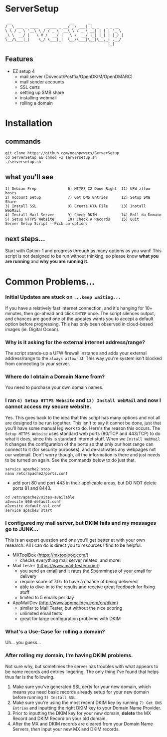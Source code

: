 # ServerSetup
     __                          __      _               
    / _\ ___ _ ____   _____ _ __/ _\ ___| |_ _   _ _ __  
    \ \ / _ \ '__\ \ / / _ \ '__\ \ / _ \ __| | | | '_ \ 
    _\ \  __/ |   \ V /  __/ |  _\ \  __/ |_| |_| | |_) |
    \__/\___|_|    \_/ \___|_|  \__/\___|\__|\__,_| .__/ 
                                                  |_|  

## Features
* EZ setup 4
  * mail server (Dovecot/Postfix/OpenDKIM/OpenDMARC)
  * mail sender accounts
  * SSL certs
  * setting up SMB share
  * installing webmail
  * rolling a domain

# Installation
## commands
```
git clone https://github.com/noahpowers/ServerSetup
cd ServerSetup && chmod +x serversetup.sh
./serversetup.sh
```

## what you'll see
```
1) Debian Prep              6) HTTPS C2 Done Right  11) UFW allow hosts
2) Account Setup            7) Get DNS Entries      12) Setup SMB Share
3) Install SSL              8) Create HTA File      13) Install WebMail
4) Install Mail Server      9) Check DKIM           14) Roll da Domain
5) Setup HTTPS Website      10) Check A Records     15) Quit
Server Setup Script - Pick an option: 
```

## next steps...
Start with Option-1 and progress through as many options as you want! This script is not designed to be run without thinking, so please know **what you are running** and **why you are running it**.

# Common Problems...
### Initial Updates are stuck on `...keep waiting...`
If you have a relatively fast internet connection, and it's hanging for 10+ minutes, then go-ahead and click `ENTER` once. The script silences output, and chances are good one of the updates wants you to accept a default option before progressing. This has only been observed in cloud-based images (ie. Digital Ocean).

### Why is it asking for the external internet address/range?
The script stands-up a UFW firewall instance and adds your external address/range to the `always allow` list. This way you're system isn't blocked from connecting to your server.

### Where do I obtain a Domain Name from?
You need to purchase your own domain names.

### I ran `4) Setup HTTPS Website` and `13) Install WebMail` and now I cannot access my secure website.
Yes. This goes back to the idea that this script has many options and not all are designed to be run together. This isn't to say it cannot be done, just that you'll have some manual leg work to do. Here's the reason this occurs. The `Setup HTTPS Website` uses standard web ports (80/TCP and 443/TCP) to do what it does, since this is standard internet stuff. When we `Install WebMail` it changes the configuration of the ports so that only our host range can connect to it (for security purposes), and de-activates any webpages not our webmail. Don't worry though, all the information is there and just needs to be turned on again. See the commands below to do just that.
```
service apache2 stop
nano /etc/apache2/ports.conf
```
* add port 80 and port 443 in their applicable areas, but DO NOT delete ports 81 and 8443.
```
cd /etc/apache2/sites-available
a2ensite 000-default.conf
a2ensite default-ssl.conf
service apache2 start
```

### I configured my mail server, but DKIM fails and my messages go to JUNK...
This is an expert question and one you'll get better at with your own research. All I can do is direct you to resources I find to be helpful.
* MXToolBox (https://mxtoolbox.com/)
  * checks everything mail server related, and more!
* Mail Tester (https://www.mail-tester.com/)
  * you send an email and it rates the Spamminess of your email for delivery
  * require score of 7.0+ to have a chance of being delivered
  * able to dive-in to the results and receive great feedback for fixing stuff
  * limited to 5 emails per day
* AppMailDev (http://www.appmaildev.com/en/dkim)
  * similar to Mail Tester, but without the nice scoring
  * unlimited email tests
  * great for large configuration problems with DKIM

### What's a Use-Case for rolling a domain?
Uh... you guess...

### After rolling my domain, I'm having DKIM problems.
Not sure why, but sometimes the server has troubles with what appears to be name records and entries lingering. The only thing I've found that helps thus far is the following.
1. Make sure you've generated SSL certs for your new domain, which means you need basic records already setup for your new domain before running `3) Install SSL`.
2. Make sure you're using the most recent DKIM key by running `7) Get DNS Entries` and inputting the right DKIM key to your Domain Name Provider.
3. Prior to inputting the DKIM key for your new domain, **delete** the MX Record and DKIM Record on your old domain.
4. After the MX and DKIM records are cleared from your Domain Name Servers, *then* input your new MX and DKIM records.
